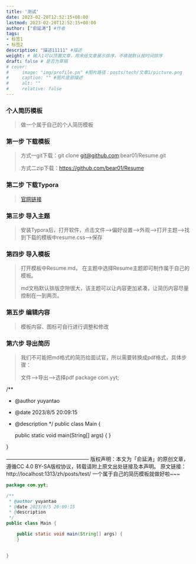 ```yaml
---
title: '测试'
date: 2023-02-20T12:52:15+08:00
lastmod: 2023-02-20T12:52:15+08:00
author: ["俞延涛"] #作者
tags: 
- 标签1
- 标签2
description: "描述11111" #描述
weight: # 输入1可以顶置文章，用来给文章展示排序，不填就默认按时间排序
draft: false # 是否为草稿
# cover:
#     image: "img/profile.pn" #图片路径：posts/tech/文章1/picture.png
#     caption: "" #图片底部描述
#     alt: ""
#     relative: false
---
```

### 个人简历模板

> 做一个属于自己的个人简历模板

### 第一步 下载模板

> 方式一git下载：git clone git@github.com:bear01/Resume.git
>
> 方式二zip下载：https://github.com/bear01/Resume

### 第二步 下载Typora

> [官网链接](https://www.typora.io/)

### 第三步 导入主题

> 安装Typora后，打开软件，点击文件-->偏好设置-->外观-->打开主题-->找到下载的模板中resume.css-->保存

### 第四步 导入模板

> 打开模板中Resume.md， 在主题中选择Resume主题即可制作属于自己的模板。
>
> md文档默认排版空隙很大，该主题可以让内容更加紧凑，让简历内容尽量控制在一到两页。

### 第五步 编辑内容

> 模板内容、图标可自行进行调整和修改

### 第六步 导出简历

> 我们不可能把md格式的简历给面试官，所以需要转换成pdf格式，具体步骤：
>
> 文件-->导出-->选择pdf
package com.yyt;

/**
 * @author yuyantao
 * @date 2023/8/5 20:09:15
 * @description
 */
public class Main {

    public static void main(String[] args) {
    }

    
}

————————————————
版权声明：本文为「俞延涛」的原创文章，遵循CC 4.0 BY-SA版权协议，转载请附上原文出处链接及本声明。
原文链接：http://localhost:1313/zh/posts/test/
一个属于自己的简历模板就做好啦~~~
```java
package com.yyt;

/**
 * @author yuyantao
 * @date 2023/8/5 20:09:15
 * @description
 */
public class Main {

    public static void main(String[] args) {
    }

    
}



```